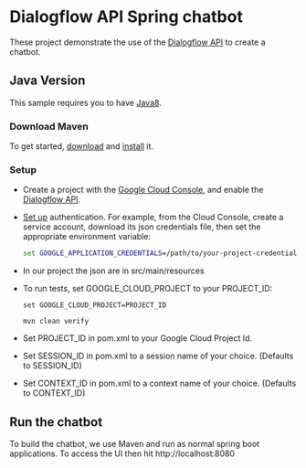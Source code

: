 # Dialogflow API Spring chatbot

These project demonstrate the use of the [Dialogflow API][dialogflow] to create a chatbot.

[dialogflow]: https://dialogflow.com/docs/getting-started/basics
[google-cloud-java]: https://github.com/GoogleCloudPlatform/google-cloud-java

## Java Version

This sample requires you to have
[Java8](https://docs.oracle.com/javase/8/docs/technotes/guides/install/install_overview.html).

### Download Maven

To get started, [download][maven-download] and [install][maven-install] it.

[maven]: https://maven.apache.org
[maven-download]: https://maven.apache.org/download.cgi
[maven-install]: https://maven.apache.org/install.html

### Setup

* Create a project with the [Google Cloud Console][cloud-console], and enable
  the [Dialogflow API][dialogflow-api].
* [Set up][auth] authentication. For
    example, from the Cloud Console, create a service account,
    download its json credentials file, then set the appropriate environment
    variable:

    ```cmd
    set GOOGLE_APPLICATION_CREDENTIALS=/path/to/your-project-credentials.json
    ```
* In our project the json are in src/main/resources
* To run tests, set GOOGLE_CLOUD_PROJECT to your PROJECT_ID:
  ```
  set GOOGLE_CLOUD_PROJECT=PROJECT_ID
  ```
  ```
  mvn clean verify
  ```
* Set PROJECT_ID in pom.xml to your Google Cloud Project Id.
* Set SESSION_ID in pom.xml to a session name of your choice. (Defaults to SESSION_ID)
* Set CONTEXT_ID in pom.xml to a context name of your choice. (Defaults to CONTEXT_ID)

[cloud-console]: https://console.cloud.google.com
[dialogflow-api]: https://pantheon.corp.google.com/apis/library/dialogflow.googleapis.com
[auth]: https://cloud.google.com/docs/authentication/getting-started

## Run the chatbot

To build the chatbot, we use Maven and run as normal spring boot applications.
To access the UI then hit http://localhost:8080


